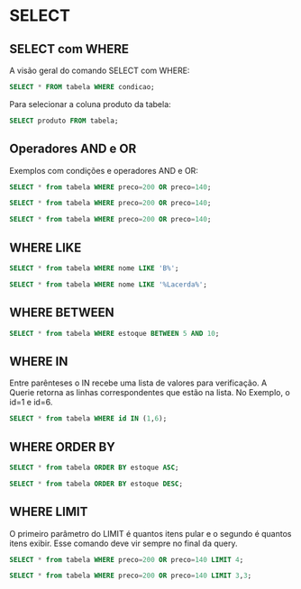 # SELECT

## SELECT com WHERE

A visão geral do comando SELECT com WHERE:

```sql
SELECT * FROM tabela WHERE condicao;
```

Para selecionar a coluna produto da tabela:

```sql
SELECT produto FROM tabela;
```

## Operadores AND e OR

Exemplos com condições e operadores AND e OR:

```sql
SELECT * from tabela WHERE preco=200 OR preco=140;

SELECT * from tabela WHERE preco=200 OR preco=140;

SELECT * from tabela WHERE preco=200 OR preco=140;
```

## WHERE LIKE

```sql
SELECT * from tabela WHERE nome LIKE 'B%';

SELECT * from tabela WHERE nome LIKE '%Lacerda%';
```

## WHERE BETWEEN

```sql
SELECT * from tabela WHERE estoque BETWEEN 5 AND 10;
```

## WHERE IN

Entre parênteses o IN recebe uma lista de valores para verificação. A
Querie retorna as linhas correspondentes que estão na lista. No Exemplo,
o id=1 e id=6.

```sql
SELECT * from tabela WHERE id IN (1,6);
```

## WHERE ORDER BY

```sql
SELECT * from tabela ORDER BY estoque ASC;

SELECT * from tabela ORDER BY estoque DESC;
```

## WHERE LIMIT

O primeiro parâmetro do LIMIT é quantos itens pular e o segundo é quantos itens exibir.
Esse comando deve vir sempre no final da query.

```sql
SELECT * from tabela WHERE preco=200 OR preco=140 LIMIT 4;

SELECT * from tabela WHERE preco=200 OR preco=140 LIMIT 3,3;
```
